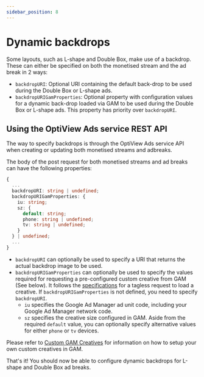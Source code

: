 ```yaml
---
sidebar_position: 8
---
```


# Dynamic backdrops

Some layouts, such as L-shape and Double Box, make use of a backdrop. These can either be specified on both the monetised stream and the ad break in 2 ways:
- `backdropURI`: Optional URI containing the default back-drop to be used during the Double Box or L-shape ads.
- `backdropURIGamProperties`: Optional property with configuration values for a dynamic back-drop loaded via GAM to be used during the Double Box or L-shape ads. This property has priority over `backdropURI`.

## Using the OptiView Ads service REST API

The way to specify backdrops is through the OptiView Ads service API when creating or updating both monetised streams and adbreaks.

The body of the post request for both monetised streams and ad breaks can have the following properties:

```ts
{
  ...
  backdropURI: string | undefined;
  backdropURIGamProperties: {
    iu: string;
    sz: {
      default: string;
      phone: string | undefined;
      tv: string | undefined;
    }
  } | undefined;
  ...
}
```

- `backdropURI` can optionally be used to specify a URI that returns the actual backdrop image to be used.
- `backdropURIGamProperties` can optionally be used to specify the values required for requesting a pre-configured custom creative from GAM (See below). It follows the [specifications](https://support.google.com/admanager/answer/2623168#zippy=%2Crequired-parameters) for a tagless request to load a creative. If `backdropURIGamProperties` is not defined, you need to specify `backdropURI`.
  - `iu` specifies the Google Ad Manager ad unit code, including your Google Ad Manager network code.
  - `sz` specifies the creative size configured in GAM. Aside from the required `default` value, you can optionally specify alternative values for either `phone` or `tv` devices.

Please refer to [Custom GAM Creatives](../gam-custom-creatives) for information on how to setup your own custom creatives in GAM.

That's it! You should now be able to configure dynamic backdrops for L-shape and Double Box ad breaks.
